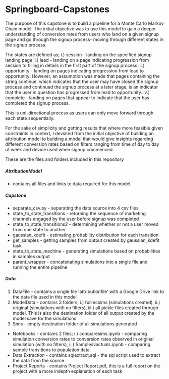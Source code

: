 # Springboard-Capstones
 
The purpose of this capstone is to build a pipeline for a Monte Carlo Markov Chain model. The initial objective was to use this model to gain a deeper understanding of conversion rates from users who land on a given signup page and go through the signup process- moving through different states in the signup process. 

The states are defined as; i.) session - landing on the specified signup landing page
ii.) lead - landing on a page indicating progression from session to filling in details in the first part of the signup process
iii.) opportunity - landing on pages indicating progression from lead to opportunity. However, an assumption was made that pages containing the string continue, which indicates that the user may have closed the signup process and continued the signup process at a later stage, is an indicator that the user in question has progressed from lead to opportunity.
iv.) complete - landing on pages that appear to indicate that the user has completed the signup process.

This is uni-directional process as users can only move forward through each state sequentially. 

For the sake of simplicity and getting results that where more feasible given constraints in context, I deviated from the initial objective of building an attribution model to building a model that would give insights regarding different conversion rates based on filters ranging from time of day to day of week and device used when signup commenced.

These are the files and folders included in this repository

##### AttributionModel
- contains all files and links to data required for this model

##### Capstone 
- separate_csv.py - separating the data source into 4 csv files
- state_to_state_transitions - returning the sequence of marketing channels engaged by the user before signup was completed
- state_to_state_transitions2 - determining whether or not a user moved from one state to another
- gaussian_kdefit - estimating probability distribution for each transition
- get_samples - getting samples from output created by gaussian_kdefit task
- state_to_state_machine - generating simulations based on probabilities in samples output
- parent_wrapper - concatenating simulations into a single file and running the entire pipeline

##### Data
1. DataFile - contains a single file 'attributionfile' with a Google Drive link to the data file used in this model
2. ModelData - contains 3 folders; i.) fullmcsims (simulations created), ii.) original (simulations with no filters), iii.) all pickle files created through model. This is also the destination folder of all output created by the model save for the simulations
3. Sims - empty destination folder of all simulations generated 


- Notebooks - contains 2 files; i.) comparesims.ipynb - comparing simulation conversion rates to conversion rates observed in original simulation (with no filters), ii.) Samplesvactuals.ipynb - comparing sample transitions to population data
- Data Extraction - contains sqlextract.sql - the sql script used to extract the data from the source
- Project Reports - contains Project Report.pdf, this is a full report on the project with a more indepth explanation of each task
